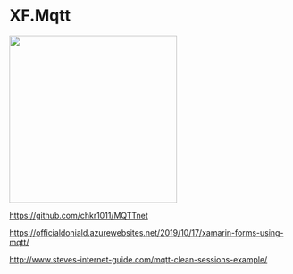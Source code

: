 # XF.Mqtt

<img src="https://github.com/JimmyPun610/XF.Mqtt/blob/master/MQTT-qos-retain-clean-session-table.jpg?raw=true" width="300"/>

https://github.com/chkr1011/MQTTnet

https://officialdoniald.azurewebsites.net/2019/10/17/xamarin-forms-using-mqtt/

http://www.steves-internet-guide.com/mqtt-clean-sessions-example/
